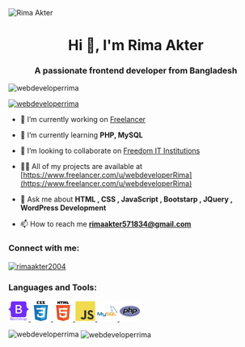 <img src="https://media.licdn.com/dms/image/v2/D4E16AQEZz-o04LMGkg/profile-displaybackgroundimage-shrink_350_1400/B4EZVNOgxlH0Ac-/0/1740757405992?e=1746057600&v=beta&t=_-ZEcuT957ZUW3UuhIKfGF8XlUP448Hyez7KVavucjc" alt="Rima Akter"/>
<h1 align="center">Hi 👋, I'm Rima Akter</h1>
<h3 align="center">A passionate frontend developer from Bangladesh</h3>

<p align="left"> <img src="https://komarev.com/ghpvc/?username=webdeveloperrima&label=Profile%20views&color=0e75b6&style=flat" alt="webdeveloperrima" /> </p>

<p align="left"> <a href="https://github.com/ryo-ma/github-profile-trophy"><img src="https://github-profile-trophy.vercel.app/?username=webdeveloperrima" alt="webdeveloperrima" /></a> </p>

- 🔭 I’m currently working on [Freelancer](https://www.freelancer.com/u/webdeveloperRima)

- 🌱 I’m currently learning **PHP, MySQL**

- 👯 I’m looking to collaborate on [Freedom IT Institutions](https://freedomitinstitutions.com/)

- 👨‍💻 All of my projects are available at [https://www.freelancer.com/u/webdeveloperRima](https://www.freelancer.com/u/webdeveloperRima)

- 💬 Ask me about **HTML , CSS , JavaScript , Bootstarp , JQuery , WordPress Development**

- 📫 How to reach me **rimaakter571834@gmail.com**

<h3 align="left">Connect with me:</h3>
<p align="left">
<a href="https://fb.com/rimaakter2004" target="blank"><img align="center" src="https://raw.githubusercontent.com/rahuldkjain/github-profile-readme-generator/master/src/images/icons/Social/facebook.svg" alt="rimaakter2004" height="30" width="40" /></a>
</p>

<h3 align="left">Languages and Tools:</h3>
<p align="left"> <a href="https://getbootstrap.com" target="_blank" rel="noreferrer"> <img src="https://raw.githubusercontent.com/devicons/devicon/master/icons/bootstrap/bootstrap-plain-wordmark.svg" alt="bootstrap" width="40" height="40"/> </a> <a href="https://www.w3schools.com/css/" target="_blank" rel="noreferrer"> <img src="https://raw.githubusercontent.com/devicons/devicon/master/icons/css3/css3-original-wordmark.svg" alt="css3" width="40" height="40"/> </a> <a href="https://www.w3.org/html/" target="_blank" rel="noreferrer"> <img src="https://raw.githubusercontent.com/devicons/devicon/master/icons/html5/html5-original-wordmark.svg" alt="html5" width="40" height="40"/> </a> <a href="https://developer.mozilla.org/en-US/docs/Web/JavaScript" target="_blank" rel="noreferrer"> <img src="https://raw.githubusercontent.com/devicons/devicon/master/icons/javascript/javascript-original.svg" alt="javascript" width="40" height="40"/> </a> <a href="https://www.mysql.com/" target="_blank" rel="noreferrer"> <img src="https://raw.githubusercontent.com/devicons/devicon/master/icons/mysql/mysql-original-wordmark.svg" alt="mysql" width="40" height="40"/> </a> <a href="https://www.php.net" target="_blank" rel="noreferrer"> <img src="https://raw.githubusercontent.com/devicons/devicon/master/icons/php/php-original.svg" alt="php" width="40" height="40"/> </a> </p>

<p><img align="left" src="https://github-readme-stats.vercel.app/api/top-langs?username=webdeveloperrima&show_icons=true&locale=en&layout=compact" alt="webdeveloperrima" /></p>

<p>&nbsp;<img align="center" src="https://github-readme-stats.vercel.app/api?username=webdeveloperrima&show_icons=true&locale=en" alt="webdeveloperrima" /></p>
